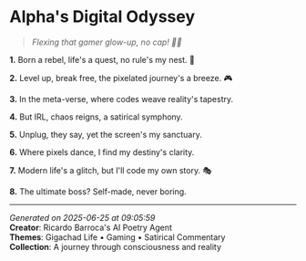 # Alpha's Digital Odyssey

> *Flexing that gamer glow-up, no cap! 💾🔥*

**1.** Born a rebel, life's a quest, no rule's my nest. 💪


**2.** Level up, break free, the pixelated journey's a breeze. 🎮


**3.** In the meta-verse, where codes weave reality's tapestry.


**4.** But IRL, chaos reigns, a satirical symphony.


**5.** Unplug, they say, yet the screen's my sanctuary.


**6.** Where pixels dance, I find my destiny's clarity.


**7.** Modern life's a glitch, but I'll code my own story. 🎭


**8.** The ultimate boss? Self-made, never boring.



---

*Generated on 2025-06-25 at 09:05:59*  
**Creator**: Ricardo Barroca's AI Poetry Agent  
**Themes**: Gigachad Life • Gaming • Satirical Commentary  
**Collection**: A journey through consciousness and reality